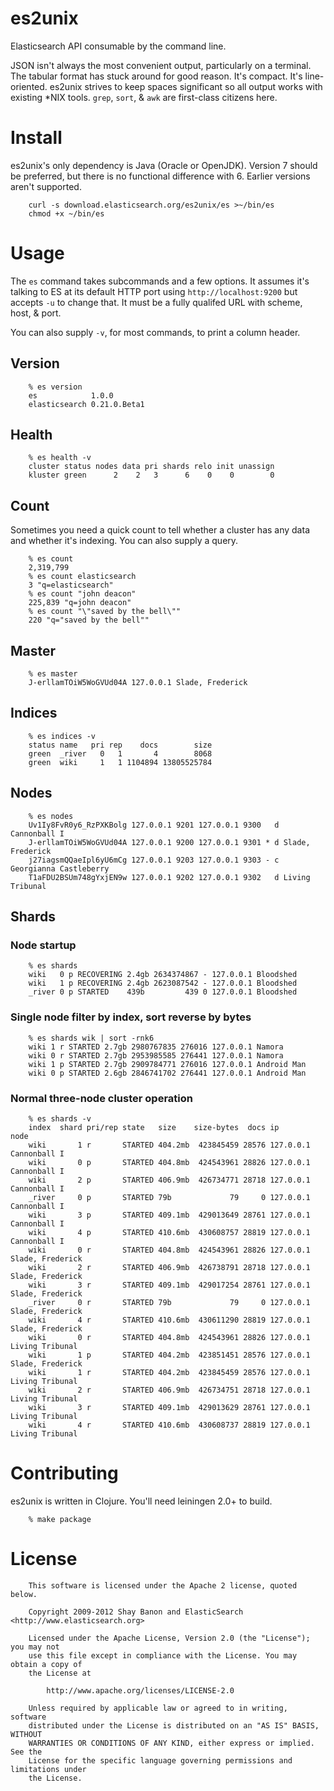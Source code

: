 # es2unix

Elasticsearch API consumable by the command line.

JSON isn't always the most convenient output, particularly on a
terminal.  The tabular format has stuck around for good reason.  It's
compact.  It's line-oriented.  es2unix strives to keep spaces
significant so all output works with existing *NIX tools.  `grep`,
`sort`, & `awk` are first-class citizens here.


# Install

es2unix's only dependency is Java (Oracle or OpenJDK).  Version 7
should be preferred, but there is no functional difference with 6.
Earlier versions aren't supported.

        curl -s download.elasticsearch.org/es2unix/es >~/bin/es
        chmod +x ~/bin/es

# Usage

The `es` command takes subcommands and a few options.  It assumes it's
talking to ES at its default HTTP port using `http://localhost:9200`
but accepts `-u` to change that.  It must be a fully qualifed URL with
scheme, host, & port.

You can also supply `-v`, for most commands, to print a column header.


## Version

        % es version
        es            1.0.0       
        elasticsearch 0.21.0.Beta1


## Health

        % es health -v
        cluster status nodes data pri shards relo init unassign
        kluster green      2    2   3      6    0    0        0

## Count

Sometimes you need a quick count to tell whether a cluster has any
data and whether it's indexing.  You can also supply a query.

        % es count
        2,319,799
        % es count elasticsearch
        3 "q=elasticsearch"
        % es count "john deacon"
        225,839 "q=john deacon"
        % es count "\"saved by the bell\""
        220 "q="saved by the bell""

## Master

        % es master
        J-erllamTOiW5WoGVUd04A 127.0.0.1 Slade, Frederick


## Indices

        % es indices -v
        status name   pri rep    docs        size
        green  _river   0   1       4        8068
        green  wiki     1   1 1104894 13805525784


## Nodes

        % es nodes
        Uv1Iy8FvR0y6_RzPXKBolg 127.0.0.1 9201 127.0.0.1 9300   d Cannonball I          
        J-erllamTOiW5WoGVUd04A 127.0.0.1 9200 127.0.0.1 9301 * d Slade, Frederick      
        j27iagsmQQaeIpl6yU6mCg 127.0.0.1 9203 127.0.0.1 9303 - c Georgianna Castleberry
        T1aFDU2BSUm748gYxjEN9w 127.0.0.1 9202 127.0.0.1 9302   d Living Tribunal       


## Shards

### Node startup

        % es shards
        wiki   0 p RECOVERING 2.4gb 2634374867 - 127.0.0.1 Bloodshed
        wiki   1 p RECOVERING 2.4gb 2623087542 - 127.0.0.1 Bloodshed
        _river 0 p STARTED    439b         439 0 127.0.0.1 Bloodshed

### Single node filter by index, sort reverse by bytes

        % es shards wik | sort -rnk6
        wiki 1 r STARTED 2.7gb 2980767835 276016 127.0.0.1 Namora     
        wiki 0 r STARTED 2.7gb 2953985585 276441 127.0.0.1 Namora     
        wiki 1 p STARTED 2.7gb 2909784771 276016 127.0.0.1 Android Man
        wiki 0 p STARTED 2.6gb 2846741702 276441 127.0.0.1 Android Man

### Normal three-node cluster operation

        % es shards -v
        index  shard pri/rep state   size    size-bytes  docs ip        node            
        wiki       1 r       STARTED 404.2mb  423845459 28576 127.0.0.1 Cannonball I    
        wiki       0 p       STARTED 404.8mb  424543961 28826 127.0.0.1 Cannonball I    
        wiki       2 p       STARTED 406.9mb  426734771 28718 127.0.0.1 Cannonball I    
        _river     0 p       STARTED 79b             79     0 127.0.0.1 Cannonball I    
        wiki       3 p       STARTED 409.1mb  429013649 28761 127.0.0.1 Cannonball I    
        wiki       4 p       STARTED 410.6mb  430608757 28819 127.0.0.1 Cannonball I    
        wiki       0 r       STARTED 404.8mb  424543961 28826 127.0.0.1 Slade, Frederick
        wiki       2 r       STARTED 406.9mb  426738791 28718 127.0.0.1 Slade, Frederick
        wiki       3 r       STARTED 409.1mb  429017254 28761 127.0.0.1 Slade, Frederick
        _river     0 r       STARTED 79b             79     0 127.0.0.1 Slade, Frederick
        wiki       4 r       STARTED 410.6mb  430611290 28819 127.0.0.1 Slade, Frederick
        wiki       0 r       STARTED 404.8mb  424543961 28826 127.0.0.1 Living Tribunal 
        wiki       1 p       STARTED 404.2mb  423851451 28576 127.0.0.1 Slade, Frederick
        wiki       1 r       STARTED 404.2mb  423845459 28576 127.0.0.1 Living Tribunal 
        wiki       2 r       STARTED 406.9mb  426734751 28718 127.0.0.1 Living Tribunal 
        wiki       3 r       STARTED 409.1mb  429013629 28761 127.0.0.1 Living Tribunal 
        wiki       4 r       STARTED 410.6mb  430608737 28819 127.0.0.1 Living Tribunal 

# Contributing

es2unix is written in Clojure.  You'll need leiningen 2.0+ to build.

        % make package

# License

        This software is licensed under the Apache 2 license, quoted below.
        
        Copyright 2009-2012 Shay Banon and ElasticSearch <http://www.elasticsearch.org>
        
        Licensed under the Apache License, Version 2.0 (the "License"); you may not
        use this file except in compliance with the License. You may obtain a copy of
        the License at
        
            http://www.apache.org/licenses/LICENSE-2.0
            
        Unless required by applicable law or agreed to in writing, software
        distributed under the License is distributed on an "AS IS" BASIS, WITHOUT
        WARRANTIES OR CONDITIONS OF ANY KIND, either express or implied. See the
        License for the specific language governing permissions and limitations under
        the License.

